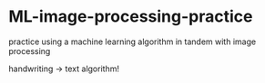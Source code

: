 # ML-image-processing-practice
practice using a machine learning algorithm in tandem with image processing

handwriting -> text algorithm!